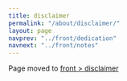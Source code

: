 ```yaml
---
title: disclaimer
permalink: "/about/disclaimer/"
layout: page
navprev: "../front/dedication"
navnext: "../front/notes"
---
```


Page moved to [front > disclaimer](/front/disclaimer)
